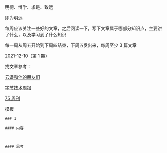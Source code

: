 明德、博学、求是、致远

即为明远

每周应该关注一些好的文章，之后阅读一下，写下文章属于哪部分知识点，主要讲了什么，以及学习到了什么知识

每一周从周五开始到下周四结束，下周五发出来，每周至少 3 篇文章

2021-12-10（第 1 期）

找文章参考：

[云谦和他的朋友们](https://mp.weixin.qq.com/mp/appmsgalbum?__biz=MjM5NDgyODI4MQ==&action=getalbum&album_id=1862545371797749761&scene=173&subscene=93&sessionid=1640575833&enterid=1640575860&from_msgid=2247484441&from_itemidx=1&count=3&nolastread=1#wechat_redirect)

[字节技术周报](https://mp.weixin.qq.com/mp/appmsgalbum?__biz=Mzg2ODQ1OTExOA==&action=getalbum&album_id=1706105889872527361&scene=173&subscene=93&sessionid=1640575987&enterid=1640576052&from_msgid=2247495702&from_itemidx=1&count=3&nolastread=1#wechat_redirect)

[75 周刊](https://mp.weixin.qq.com/mp/appmsgalbum?__biz=Mzg4MTYwMzY1Mw==&action=getalbum&album_id=1899297601078771727&scene=173&subscene=93&sessionid=1640575987&enterid=1640576130&from_msgid=2247501344&from_itemidx=1&count=3&nolastread=1#wechat_redirect)

模板

```
### 1

#### 内容



#### 思考



```
